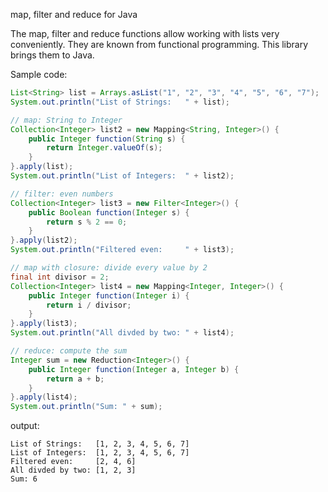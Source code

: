 map, filter and reduce for Java


The map, filter and reduce functions allow working with lists very conveniently. They are known from functional programming. This library brings them to Java.

Sample code:

```Java
List<String> list = Arrays.asList("1", "2", "3", "4", "5", "6", "7");
System.out.println("List of Strings:   " + list);

// map: String to Integer
Collection<Integer> list2 = new Mapping<String, Integer>() {
	public Integer function(String s) {
		return Integer.valueOf(s);
	}
}.apply(list);
System.out.println("List of Integers:  " + list2);

// filter: even numbers
Collection<Integer> list3 = new Filter<Integer>() {
	public Boolean function(Integer s) {
		return s % 2 == 0;
	}
}.apply(list2);
System.out.println("Filtered even:     " + list3);

// map with closure: divide every value by 2
final int divisor = 2;
Collection<Integer> list4 = new Mapping<Integer, Integer>() {
	public Integer function(Integer i) {
		return i / divisor;
	}
}.apply(list3);
System.out.println("All divded by two: " + list4);

// reduce: compute the sum
Integer sum = new Reduction<Integer>() {
	public Integer function(Integer a, Integer b) {
		return a + b;
	}
}.apply(list4);
System.out.println("Sum: " + sum);
```

output:
```
List of Strings:   [1, 2, 3, 4, 5, 6, 7]
List of Integers:  [1, 2, 3, 4, 5, 6, 7]
Filtered even:     [2, 4, 6]
All divded by two: [1, 2, 3]
Sum: 6
```
